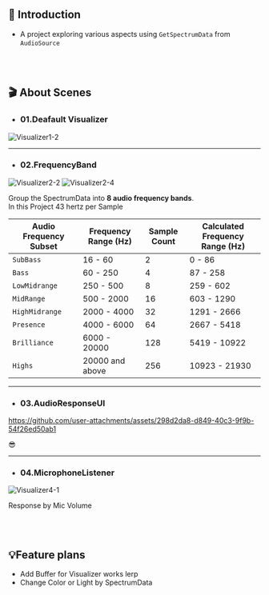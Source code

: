 ## 📝 Introduction

- A project exploring various aspects using ``GetSpectrumData`` from ``AudioSource``

<br/> <br/> 

      
## 🎬 About Scenes

  - ### 01.Deafault Visualizer
![Visualizer1-2](https://github.com/JunHyoung1428/Unity-AudioVisualizer/assets/154119773/dd94ca4a-78fa-4cdd-84ce-9e8e109fe517)

***
 - ### 02.FrequencyBand
![Visualizer2-2](https://github.com/JunHyoung1428/Unity-AudioVisualizer/assets/154119773/4453064d-dad8-482b-98b2-6f06f35ec570)
![Visualizer2-4](https://github.com/JunHyoung1428/Unity-AudioVisualizer/assets/154119773/e5427532-473e-4deb-9748-43cbecbbfddc)

Group the SpectrumData into **8 audio frequency bands**.  
In this Project 43 hertz per Sample

| Audio Frequency Subset | Frequency Range (Hz) | Sample Count | Calculated Frequency Range (Hz) |
|------------------------|----------------------|--------------|----------------------------------|
| ``SubBass``                | 16 - 60              | 2            | 0 - 86                           |
| ``Bass``                   | 60 - 250             | 4            | 87 - 258                         |
| ``LowMidrange``           | 250 - 500            | 8            | 259 - 602                        |
| ``MidRange``               | 500 - 2000           | 16           | 603 - 1290                       |
| ``HighMidrange``           | 2000 - 4000          | 32           | 1291 - 2666                      |
| ``Presence``               | 4000 - 6000          | 64           | 2667 - 5418                      |
| ``Brilliance``             | 6000 - 20000         | 128          | 5419 - 10922                     |
| ``Highs``                  | 20000 and above      | 256          | 10923 - 21930                    |

***
- ### 03.AudioResponseUI


https://github.com/user-attachments/assets/298d2da8-d849-40c3-9f9b-54f26ed50ab1

😎

***

- ### 04.MicrophoneListener

![Visualizer4-1](https://github.com/JunHyoung1428/Unity-AudioVisualizer/assets/154119773/c728136c-8ba5-4a3a-81db-371b0a0c0420)

Response by Mic Volume

<br/> <br/> 
## 💡Feature plans
  - Add Buffer for Visualizer works lerp
  - Change Color or Light by SpectrumData


